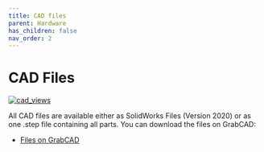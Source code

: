 ```yaml
---
title: CAD files
parent: Hardware
has_children: false
nav_order: 2
---
```

# CAD Files
[ ![cad_views](/Sobi/images/cad_views.png) ](/Sobi/images/cad_views.png)

All CAD files are available either as SolidWorks Files (Version 2020) or as one .step file containing all parts.
You can download the files on GrabCAD:
- [Files on GrabCAD](https://workbench.grabcad.com/workbench/projects/gchBh3O0_2MRDQsSBvsG9uWYBd1FYJfiISWyLW47rvb-wt#/space/gcPuGNyf_nnELvwi1xCCKt46L0j_DX-AsIVByL2Q1nMgkN)
